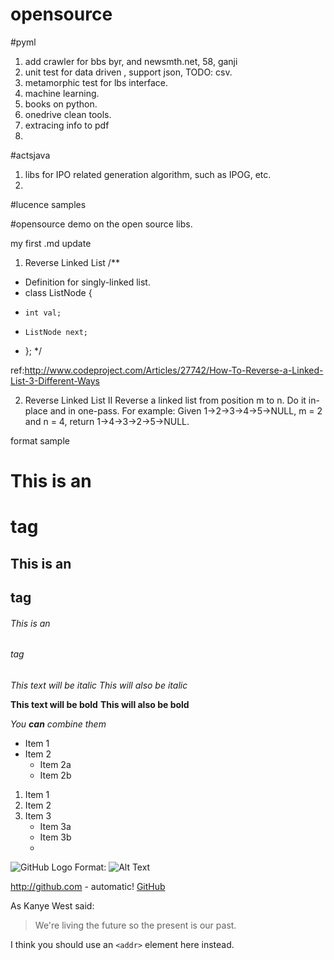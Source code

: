 # opensource

#pyml
1. add crawler for bbs byr, and newsmth.net, 58, ganji
2. unit test for data driven , support json, TODO: csv.
3. metamorphic test for lbs interface.
4. machine  learning.
5. books on python.
6. onedrive clean tools.
7. extracing info to pdf
8. 


#actsjava 
1. libs for IPO related generation algorithm, such as IPOG, etc.
2. 


#lucence
samples

#opensource
demo on the open source libs.





my first .md update


1. Reverse Linked List 
/** 
 * Definition for singly-linked list. 
 * class ListNode { 
 *     int val; 
 *     ListNode next; 
 * }; 
 */

ref:http://www.codeproject.com/Articles/27742/How-To-Reverse-a-Linked-List-3-Different-Ways 

2. Reverse Linked List II 
Reverse a linked list from position m to n. Do it in-place and in one-pass.
For example:
Given 1->2->3->4->5->NULL, m = 2 and n = 4,
return 1->4->3->2->5->NULL.



format sample
# This is an <h1> tag
## This is an <h2> tag
###### This is an <h6> tag
*This text will be italic*
_This will also be italic_

**This text will be bold**
__This will also be bold__

_You **can** combine them_
* Item 1
* Item 2
  * Item 2a
  * Item 2b
1. Item 1
2. Item 2
3. Item 3
   * Item 3a
   * Item 3b
   * 
   


![GitHub Logo](https://avatars3.githubusercontent.com/u/1018359?v=3&s=460)
Format: ![Alt Text](url)

http://github.com - automatic!
[GitHub](http://github.com)


As Kanye West said:

> We're living the future so
> the present is our past.


I think you should use an
`<addr>` element here instead.

